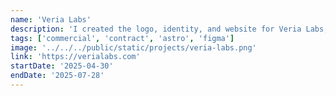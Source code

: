 ```yaml
---
name: 'Veria Labs'
description: 'I created the logo, identity, and website for Veria Labs, an auditing firm protecting $500M+ in assets across Web3, Web2, and cryptography.'
tags: ['commercial', 'contract', 'astro', 'figma']
image: '../../../public/static/projects/veria-labs.png'
link: 'https://verialabs.com'
startDate: '2025-04-30'
endDate: '2025-07-28'
---
```

